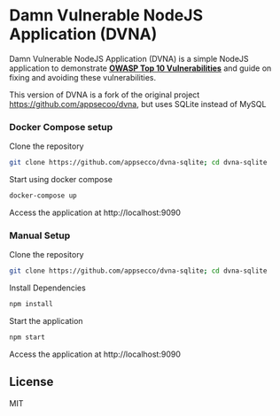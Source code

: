 # Damn Vulnerable NodeJS Application (DVNA) 

Damn Vulnerable NodeJS Application (DVNA) is a simple NodeJS application to demonstrate [**OWASP Top 10 Vulnerabilities**](https://www.owasp.org/index.php/Category:OWASP_Top_Ten_Project#OWASP_Top_10_for_2013) and guide on fixing and avoiding these vulnerabilities. 

This version of DVNA is a fork of the original project https://github.com/appsecoo/dvna, but uses SQLite instead of MySQL

### Docker Compose setup

Clone the repository
```bash
git clone https://github.com/appsecco/dvna-sqlite; cd dvna-sqlite
```

Start using docker compose
```bash
docker-compose up
```

Access the application at http://localhost:9090

### Manual Setup

Clone the repository
```bash
git clone https://github.com/appsecco/dvna-sqlite; cd dvna-sqlite
```

Install Dependencies
```bash
npm install
```

Start the application
```bash
npm start
```

Access the application at http://localhost:9090

## License

MIT
